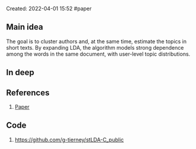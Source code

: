 Created: 2022-04-01 15:52
#paper
## Main idea
The goal is to cluster authors and, at the same time, estimate the topics in short texts.
By expanding LDA, the algorithm models strong dependence among the words in the same document, with user-level topic distributions.
## In deep

## References
1. [Paper](https://arxiv.org/pdf/2106.09533.pdf)

## Code
1. https://github.com/g-tierney/stLDA-C_public
